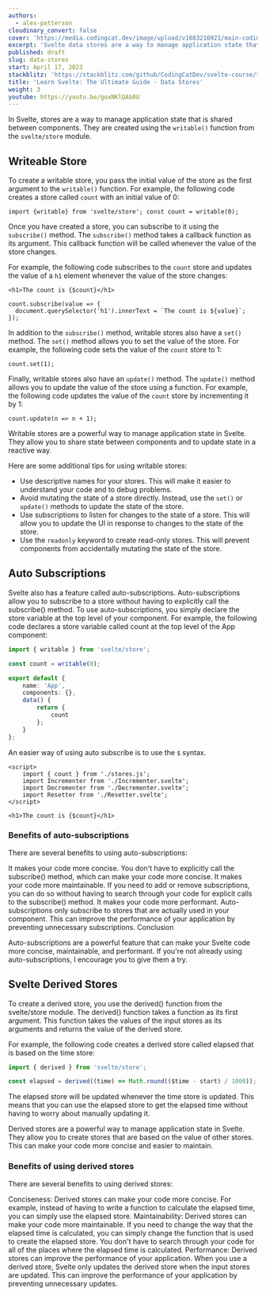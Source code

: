 ```yaml
---
authors:
  - alex-patterson
cloudinary_convert: false
cover: 'https://media.codingcat.dev/image/upload/v1683216921/main-codingcatdev-photo/courses/svelte/stores'
excerpt: 'Svelte data stores are a way to manage application state that is shared between components.'
published: draft
slug: data-stores
start: April 17, 2023
stackblitz: 'https://stackblitz.com/github/CodingCatDev/svelte-course/tree/14-data-stores?embed=1&file=apps/svelte-site/src/routes/%2Bpage.svelte'
title: 'Learn Svelte: The Ultimate Guide - Data Stores'
weight: 3
youtube: https://youtu.be/goxNKlQAb0U
---
```


In Svelte, stores are a way to manage application state that is shared between components. They are created using the `writable()` function from the `svelte/store` module.

## Writeable Store

To create a writable store, you pass the initial value of the store as the first argument to the `writable()` function. For example, the following code creates a store called `count` with an initial value of 0:

```svelte
import {writable} from 'svelte/store'; const count = writable(0);
```

Once you have created a store, you can subscribe to it using the `subscribe()` method. The `subscribe()` method takes a callback function as its argument. This callback function will be called whenever the value of the store changes.

For example, the following code subscribes to the `count` store and updates the value of a `h1` element whenever the value of the store changes:

```svelte
<h1>The count is {$count}</h1>

count.subscribe(value => {
  document.querySelector('h1').innerText = `The count is ${value}`;
});
```

In addition to the `subscribe()` method, writable stores also have a `set()` method. The `set()` method allows you to set the value of the store. For example, the following code sets the value of the `count` store to 1:

```svelte
count.set(1);
```

Finally, writable stores also have an `update()` method. The `update()` method allows you to update the value of the store using a function. For example, the following code updates the value of the `count` store by incrementing it by 1:

```svelte
count.update(n => n + 1);
```

Writable stores are a powerful way to manage application state in Svelte. They allow you to share state between components and to update state in a reactive way.

Here are some additional tips for using writable stores:

- Use descriptive names for your stores. This will make it easier to understand your code and to debug problems.
- Avoid mutating the state of a store directly. Instead, use the `set()` or `update()` methods to update the state of the store.
- Use subscriptions to listen for changes to the state of a store. This will allow you to update the UI in response to changes to the state of the store.
- Use the `readonly` keyword to create read-only stores. This will prevent components from accidentally mutating the state of the store.

## Auto Subscriptions

Svelte also has a feature called auto-subscriptions. Auto-subscriptions allow you to subscribe to a store without having to explicitly call the subscribe() method. To use auto-subscriptions, you simply declare the store variable at the top level of your component. For example, the following code declares a store variable called count at the top level of the App component:

```ts
import { writable } from 'svelte/store';

const count = writable(0);

export default {
	name: 'App',
	components: {},
	data() {
		return {
			count
		};
	}
};
```

An easier way of using auto subscribe is to use the `$` syntax.

```svelte
<script>
	import { count } from './stores.js';
	import Incrementer from './Incrementer.svelte';
	import Decrementer from './Decrementer.svelte';
	import Resetter from './Resetter.svelte';
</script>

<h1>The count is {$count}</h1>
```

### Benefits of auto-subscriptions

There are several benefits to using auto-subscriptions:

It makes your code more concise. You don't have to explicitly call the subscribe() method, which can make your code more concise.
It makes your code more maintainable. If you need to add or remove subscriptions, you can do so without having to search through your code for explicit calls to the subscribe() method.
It makes your code more performant. Auto-subscriptions only subscribe to stores that are actually used in your component. This can improve the performance of your application by preventing unnecessary subscriptions.
Conclusion

Auto-subscriptions are a powerful feature that can make your Svelte code more concise, maintainable, and performant. If you're not already using auto-subscriptions, I encourage you to give them a try.

## Svelte Derived Stores

To create a derived store, you use the derived() function from the svelte/store module. The derived() function takes a function as its first argument. This function takes the values of the input stores as its arguments and returns the value of the derived store.

For example, the following code creates a derived store called elapsed that is based on the time store:

```ts
import { derived } from 'svelte/store';

const elapsed = derived((time) => Math.round(($time - start) / 1000));
```

The elapsed store will be updated whenever the time store is updated. This means that you can use the elapsed store to get the elapsed time without having to worry about manually updating it.

Derived stores are a powerful way to manage application state in Svelte. They allow you to create stores that are based on the value of other stores. This can make your code more concise and easier to maintain.

### Benefits of using derived stores

There are several benefits to using derived stores:

Conciseness: Derived stores can make your code more concise. For example, instead of having to write a function to calculate the elapsed time, you can simply use the elapsed store.
Maintainability: Derived stores can make your code more maintainable. If you need to change the way that the elapsed time is calculated, you can simply change the function that is used to create the elapsed store. You don't have to search through your code for all of the places where the elapsed time is calculated.
Performance: Derived stores can improve the performance of your application. When you use a derived store, Svelte only updates the derived store when the input stores are updated. This can improve the performance of your application by preventing unnecessary updates.
